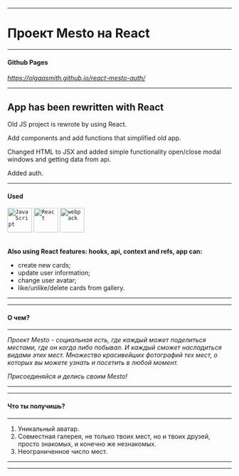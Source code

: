 ------
# Проект Mesto на React
------

#### Github Pages

*https://olgaasmith.github.io/react-mesto-auth/*

------

## App has been rewritten with React

Old JS project is rewrote by using React.

Add components and add functions that simplified old app.

Changed HTML to JSX and added simple functionality open/close modal windows and getting data from api.

Added auth. 

------

#### Used
<div>
	<code><img width="55" src="https://user-images.githubusercontent.com/25181517/117447155-6a868a00-af3d-11eb-9cfe-245df15c9f3f.png" alt="JavaScript" title="JavaScript"/></code>
	<code><img width="55" src="https://user-images.githubusercontent.com/25181517/183897015-94a058a6-b86e-4e42-a37f-bf92061753e5.png" alt="React" title="React"/></code>
	<code><img width="55" src="https://user-images.githubusercontent.com/25181517/187955008-981340e6-b4cc-441b-80cf-7a5e94d29e7e.png" alt="webpack" title="webpack"/></code>
</div><br>


**Also using React features: hooks, api, context and refs, app can:**

- create new cards;
- update user information;
- change user avatar;
- like/unlike/delete cards from gallery.

---------------------------------------
------
#### О чем?

------

_Проект Mesto - социальная есть, где каждый может поделиться местами, где он когда либо побывал. И каждый сможет насладиться видами этих мест.
Множество красивейших фотографий тех мест, о которых вы можете узнать и посетить в любой момент._

*Присоединяйся и делись своим Mesto!*

------
------

#### Что ты получишь?
------
1. Уникальный аватар.
2. Совместная галерея, не только твоих мест, но и твоих друзей, просто знакомых, и конечно же незнакомых.
3. Неограниченное число мест.

------
------



